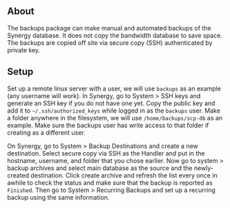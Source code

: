 ## About
The backups package can make manual and automated backups of the Synergy database. It does not copy the bandwidth database to save space. The backups are copied off site via secure copy (SSH) authenticated by private key.

## Setup
Set up a remote linux server with a user, we will use `backups` as an example (any username will work). In Synergy, go to System > SSH keys and generate an SSH key if you do not have one yet. Copy the public key and add it to `~/.ssh/authorized_keys` while logged in as the `backups` user. Make a folder anywhere in the filesystem, we will use `/home/backups/scp-db` as an example. Make sure the backups user has write access to that folder if creating as a different user. 

On Synergy, go to System > Backup Destinations and create a new destination. Select secure copy via SSH as the Handler and put in the hostname, username, and folder that you chose earlier. Now go to system > backup archives and select main database as the source and the newly-created destination. Click create archive and refresh the list every once in awhile to check the status and make sure that the backup is reported as `Finished`. Then go to System > Recurring Backups  and set up a recurring backup using the same information. 
